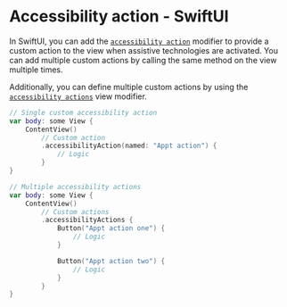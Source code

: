 # Accessibility action - SwiftUI

In SwiftUI, you can add the [`accessibility action`](https://developer.apple.com/documentation/swiftui/view/accessibilityaction(_:_:)) modifier to provide a custom action to the view when assistive technologies are activated. You can add multiple custom actions by calling the same method on the view multiple times.

Additionally, you can define multiple custom actions by using the [`accessibility actions`](https://developer.apple.com/documentation/swiftui/view/accessibilityactions(_:)) view modifier.

```swift
// Single custom accessibility action
var body: some View {
    ContentView()
        // Custom action
        .accessibilityAction(named: "Appt action") {
            // Logic
        }
}
```

```swift
// Multiple accessibility actions
var body: some View {
    ContentView()
        // Custom actions
        .accessibilityActions {
            Button("Appt action one") {
                // Logic
            }

            Button("Appt action two") {
                // Logic
            }
        }
}
```
